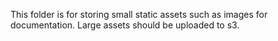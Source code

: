 This folder is for storing small static assets such as images for documentation.
Large assets should be uploaded to s3.
